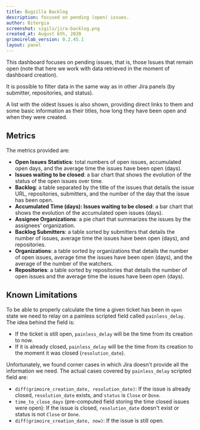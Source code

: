 ```yaml
---
title: Bugzilla Backlog
description: focused on pending (open) issues.
author: Bitergia
screenshot: sigils/jira-backlog.png
created_at: August 6th, 2020
grimoirelab_version: 0.2.45.1
layout: panel
---
```


This dashboard focuses on pending issues, that is, those Issues
that remain open (note that here we work with data retrieved in the moment of
dashboard creation).

It is possible to filter data in the same way as in other Jira panels
(by submitter, repositories, and status).

A list with the oldest Issues is also shown, providing direct
links to them and some basic information as their titles, how long they have
been open and when they were created.

## Metrics

The metrics provided are:

* **Open Issues Statistics**: total numbers of open issues, accumulated open days, and the average time
the issues have been open (days).
* **Issues waiting to be closed**: a bar chart that shows the evolution of the status of the open issues over time.
* **Backlog**: a table separated by the title of the issues that details the issue URL, repositories, submitters,
and the number of the day that the issue has been open.
* **Accumulated Time (days): Issues waiting to be closed**: a bar chart that shows the evolution of the accumulated
open issues (days).
* **Assignee Organizations**: a pie chart that summarizes the issues by the assignees' organization.
* **Backlog Submitters**: a table sorted by submitters that details the number of issues, average time the issues
have been open (days), and repositories.
* **Organizations**: a table sorted by organizations that details the number of open issues, average time the issues
have been open (days), and the average of the number of the watchers.
* **Repositories**: a table sorted by repositories that details the number of open issues and the average time the
issues have been open (days).

## Known Limitations

To be able to properly calculate the time a given ticket has been in `open` state we need to relay on a painless
scripted field called `painless_delay`. The idea behind the field is:

* If the ticket is still open, `painless_delay` will be the time from its creation to now.
* If it is already closed, `painless_delay` will be the time from its creation to the moment it was closed
(`resolution_date`).

Unfortunately, we found corner cases in which Jira doesn't provide all the information we need. The actual cases
covered by `painless_delay` scripted field are:

* `diff(grimoire_creation_date, resolution_date)`: If the issue is already closed, `resolution_date` exists,
and `status` is `Close` or `Done`.
* `time_to_close_days` (pre-computed field storing the time closed issues were open): If the issue is closed,
`resolution_date` doesn't exist or status is not `Close` or `Done`.
* `diff(grimoire_creation_date, now)`: If the issue is still open.
